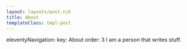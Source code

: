```yaml
---
layout: layouts/post.njk
title: About
templateClass: tmpl-post
---
```


eleventyNavigation:
key: About
order: 3
I am a person that writes stuff.
